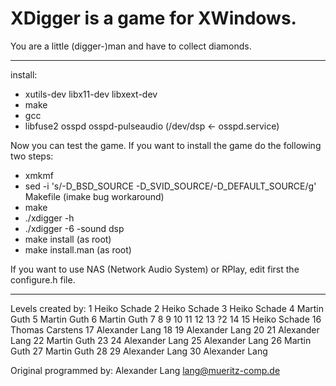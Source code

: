 # XDigger is a game for XWindows.
You are a little (digger-)man and have to collect diamonds.

-------------------------------------------------------------------------------

install:

 * xutils-dev libx11-dev libxext-dev
 * make
 * gcc
 * libfuse2 osspd osspd-pulseaudio (/dev/dsp <- osspd.service)

Now you can test the game. If you want to install the game
do the following two steps:

 * xmkmf
 * sed -i 's/-D_BSD_SOURCE -D_SVID_SOURCE/-D_DEFAULT_SOURCE/g' Makefile (imake bug workaround)
 * make
 * ./xdigger -h
 * ./xdigger -6 -sound dsp
 * make install (as root)
 * make install.man (as root)

If you want to use NAS (Network Audio System) or RPlay, edit first the 
configure.h file.

-------------------------------------------------------------------------------

Levels created by:
 1 Heiko Schade
 2 Heiko Schade
 3 Heiko Schade
 4 Martin Guth
 5 Martin Guth
 6 Martin Guth
 7
 8
 9
10
11
12
13 ?2
14
15 Heiko Schade
16 Thomas Carstens
17 Alexander Lang
18
19 Alexander Lang
20
21 Alexander Lang
22 Martin Guth
23
24 Alexander Lang
25 Alexander Lang
26 Martin Guth
27 Martin Guth
28
29 Alexander Lang
30 Alexander Lang


Original programmed by:
Alexander Lang
lang@mueritz-comp.de

